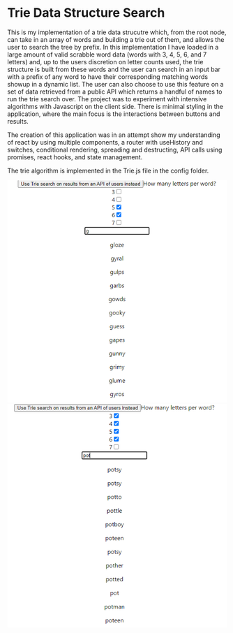 # Trie Data Structure Search

This is my implementation of a trie data strucutre which, from the root node, can take in an array of words and building a trie out of them, and allows the user to search the tree by prefix. In this implementation I have loaded in a large amount of valid scrabble word data (words with 3, 4, 5, 6, and 7 letters) and, up to the users discretion on letter counts used, the trie structure is built from these words and the user can search in an input bar with a prefix of any word to have their corresponding matching words showup in a dynamic list. The user can also choose to use this feature on a set of data retrieved from a public API which returns a handful of names to run the trie search over. The project was to experiment with intensive algorithms with Javascript on the client side. There is minimal styling in the application, where the main focus is the interactions between buttons and results.

The creation of this application was in an attempt show my understanding of react by using multiple components, a router with useHistory and switches, conditional rendering, spreading and destructing, API calls using promises, react hooks, and state management.

The trie algorithm is implemented in the Trie.js file in the config folder.

![screenshot1](./screenshot1.png)
![screenshot2](./screenshot2.png)
